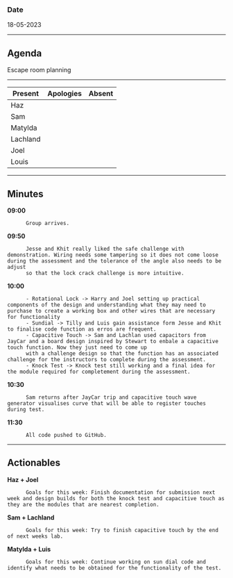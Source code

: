 
### Date 

18-05-2023
___
## Agenda
Escape room planning 
___

| Present  | Apologies | Absent |
| ------------- | ------------- | ------------- |
| Haz  |   |    |
| Sam  |   |   |
| Matylda  |    |   |
| Lachland  |    |    |
| Joel |    |   |
| Louis  |   |   |

___

## Minutes

        
**09:00**  
          
          Group arrives.
          
**09:50**  
          
          Jesse and Khit really liked the safe challenge with demonstration. Wiring needs some tampering so it does not come loose during the assessment and the tolerance of the angle also needs to be adjust
          so that the lock crack challenge is more intuitive.

**10:00**   

          - Rotational Lock -> Harry and Joel setting up practical components of the design and understanding what they may need to purchase to create a working box and other wires that are necessary for functionality
          - Sundial -> Tilly and Luis gain assistance form Jesse and Khit to finalise code function as erros are frequent.
          - Capacitive Touch -> Sam and Lachlan used capacitors from JayCar and a board design inspired by Stewart to enbale a capacitive touch function. Now they just need to come up
          with a challenge design so that the function has an associated challenge for the instructors to complete during the assessment.
          - Knock Test -> Knock test still working and a final idea for the module required for completement during the assessment.
**10:30**   

          Sam returns after JayCar trip and capacitive touch wave generator visualises curve that will be able to register touches during test.
          
**11:30**   

          All code pushed to GitHub.
          
___
## Actionables

**Haz + Joel**  
          
          Goals for this week: Finish documentation for submission next week and design builds for both the knock test and capacitive touch as they are the modules that are nearest completion.
          
**Sam + Lachland**  
          
          Goals for this week: Try to finish capacitive touch by the end of next weeks lab.
          
**Matylda + Luis**  
          
          Goals for this week: Continue working on sun dial code and identify what needs to be obtained for the functionality of the test. 

          
        
